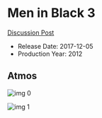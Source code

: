 # Men in Black 3

[Discussion Post](https://www.avsforum.com/threads/bass-eq-for-filtered-movies.2995212/post-57692984)

* Release Date: 2017-12-05
* Production Year: 2012

## Atmos

![img 0](https://i.imgur.com/ZHBQUsX.jpg)

![img 1](https://i.imgur.com/puPn5Ub.jpg)

